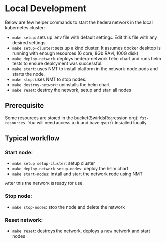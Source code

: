 # Local Development
Below are few helper commands to start the hedera network in the local kubernetes cluster:

- `make setup`: sets up .env file with default settings. Edit this file with any desired settings.
- `make setup-cluster`: sets up a kind cluster. It assumes docker desktop is running with enough resources (6 core, 8Gb RAM, 100G disk)
- `make deploy-network`: deploys hedera-network helm chart and runs helm tests to ensure deployment was successful.
- `make start`: uses NMT to install platform in the network-node pods and starts the node.
- `make stop`: uses NMT to stop nodes.
- `make destroy-network`: uninstalls the helm chart
- `make reset`: destroy the network, setup and start all nodes
## Prerequisite
Some resources are stored in the bucket(SwirldsRegression org): `fst-resources`. 
You will need access to it and have `gsutil` installed locally

## Typical workflow

### Start node:
  - `make setup setup-cluster`: setup cluster
  - `make deploy-network setup-nodes`: deploy the helm chart
  - `make start-nodes`: install and start the network node using NMT

After this the network is ready for use.

### Stop node:
- `make stop-nodes`: stop the node and delete the network

### Reset network:
- `make reset`: destroys the network, deploys a new network and start nodes
